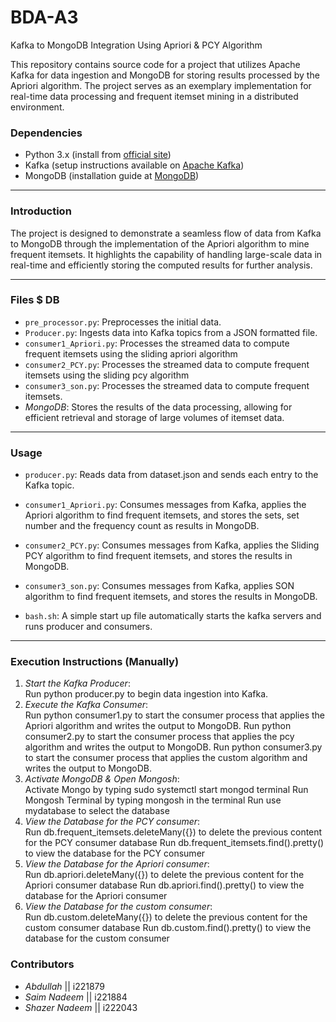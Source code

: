 # BDA-A3


Kafka to MongoDB Integration Using Apriori & PCY Algorithm

This repository contains source code for a project that utilizes Apache Kafka for data ingestion and MongoDB for storing results processed by the Apriori algorithm. The project serves as an exemplary implementation for real-time data processing and frequent itemset mining in a distributed environment.

### Dependencies
- Python 3.x (install from [official site](https://www.python.org/downloads/))
- Kafka (setup instructions available on [Apache Kafka](https://kafka.apache.org/documentation/))
- MongoDB (installation guide at [MongoDB](https://www.mongodb.com/try/download/community))

---

### Introduction
The project is designed to demonstrate a seamless flow of data from Kafka to MongoDB through the implementation of the Apriori algorithm to mine frequent itemsets. It highlights the capability of handling large-scale data in real-time and efficiently storing the computed results for further analysis.

---

### Files $ DB
- `pre_processor.py`: Preprocesses the initial data.
- `Producer.py`: Ingests data into Kafka topics from a JSON formatted file.
- `consumer1_Apriori.py`: Processes the streamed data to compute frequent itemsets using the sliding apriori algorithm
- `consumer2_PCY.py`: Processes the streamed data to compute frequent itemsets using the sliding pcy algorithm
- `consumer3_son.py`: Processes the streamed data to compute frequent itemsets.
- *MongoDB*: Stores the results of the data processing, allowing for efficient retrieval and storage of large volumes of itemset data.

---

### Usage

- `producer.py`: Reads data from dataset.json and sends each entry to the Kafka topic.

- `consumer1_Apriori.py`: Consumes messages from Kafka, applies the Apriori algorithm to find frequent itemsets, and stores the sets, set number and the frequency count as results in MongoDB.
- `consumer2_PCY.py`: Consumes messages from Kafka, applies the Sliding PCY algorithm to find frequent itemsets, and stores the results in MongoDB.
- `consumer3_son.py`: Consumes messages from Kafka, applies SON algorithm to find frequent itemsets, and stores the results in MongoDB.
- `bash.sh`: A simple start up file automatically starts the kafka servers and runs producer and consumers.

---

### Execution Instructions (Manually)

1. *Start the Kafka Producer*:  
   Run python producer.py to begin data ingestion into Kafka.
2. *Execute the Kafka Consumer*:  
   Run python consumer1.py to start the consumer process that applies the Apriori algorithm and writes the output to MongoDB.
   Run python consumer2.py to start the consumer process that applies the pcy algorithm and writes the output to MongoDB.
   Run python consumer3.py to start the consumer process that applies the custom algorithm and writes the output to MongoDB.
3. *Activate MongoDB & Open Mongosh*:  
   Activate Mongo by typing sudo systemctl start mongod terminal
   Run Mongosh Terminal by typing mongosh in the terminal
   Run use mydatabase to select the database 
4. *View the Database for the PCY consumer*:  
   Run db.frequent_itemsets.deleteMany({}) to delete the previous content for the PCY consumer database
   Run db.frequent_itemsets.find().pretty() to view the database for the PCY consumer
5. *View the Database for the Apriori consumer*:  
   Run db.apriori.deleteMany({}) to delete the previous content for the Apriori consumer database
   Run db.apriori.find().pretty() to view the database for the Apriori consumer
6. *View the Database for the custom consumer*:  
   Run db.custom.deleteMany({}) to delete the previous content for the custom consumer database
   Run db.custom.find().pretty() to view the database for the custom consumer


### Contributors
- *Abdullah* || i221879
- *Saim Nadeem* || i221884
- *Shazer Nadeem* || i222043